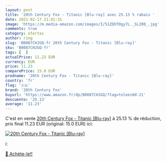 ```yaml
---
layout: post
title: '20th Century Fox - Titanic [Blu-ray] avec 25.13 % rabais '
date: 2021-02-17 21:41:31
image: 'https://m.media-amazon.com/images/I/51ZQhTOgy7L._SL200_.jpg'
comments: true
category: ofertas
author: ring
slug: 'B0087CHJGQ-fr 20th Century Fox - Titanic [Blu-ray]'
sku: 'B0087CHJGQ-fr'
tags: [  ]
actualPrice: 11.23 EUR
currency: EUR
price: 11.23
comparePrice: 15.0 EUR
prodname: '20th Century Fox - Titanic [Blu-ray]'
country: 'fr'
flag: '🇫🇷'
brand: '20th Century Fox'
buyurl: 'https://www.amazon.fr/dp/B0087CHJGQ/?tag=tolees0d-21'
descuento: '25.13'
average: '11.23'
---
```


C'est en vente [20th Century Fox - Titanic [Blu-ray]](https://www.amazon.fr/dp/B0087CHJGQ/?tag=tolees0d-21)  à  25.13 % de réduction, prix final  11.23 EUR (original: 15.0 EUR) ici:

[![20th Century Fox - Titanic [Blu-ray]](https://m.media-amazon.com/images/I/51ZQhTOgy7L._SL200_.jpg)](https://www.amazon.fr/dp/B0087CHJGQ/?tag=tolees0d-21)

ℹ️:


[🛒 Achète-le!!](https://www.amazon.fr/dp/B0087CHJGQ/?tag=tolees0d-21)

